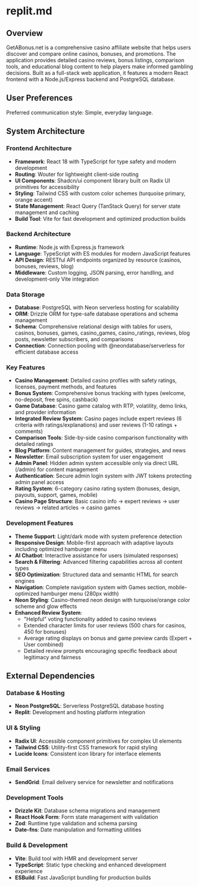 # replit.md

## Overview

GetABonus.net is a comprehensive casino affiliate website that helps users discover and compare online casinos, bonuses, and promotions. The application provides detailed casino reviews, bonus listings, comparison tools, and educational blog content to help players make informed gambling decisions. Built as a full-stack web application, it features a modern React frontend with a Node.js/Express backend and PostgreSQL database.

## User Preferences

Preferred communication style: Simple, everyday language.

## System Architecture

### Frontend Architecture
- **Framework**: React 18 with TypeScript for type safety and modern development
- **Routing**: Wouter for lightweight client-side routing
- **UI Components**: Shadcn/ui component library built on Radix UI primitives for accessibility
- **Styling**: Tailwind CSS with custom color schemes (turquoise primary, orange accent)
- **State Management**: React Query (TanStack Query) for server state management and caching
- **Build Tool**: Vite for fast development and optimized production builds

### Backend Architecture
- **Runtime**: Node.js with Express.js framework
- **Language**: TypeScript with ES modules for modern JavaScript features
- **API Design**: RESTful API endpoints organized by resource (casinos, bonuses, reviews, blog)
- **Middleware**: Custom logging, JSON parsing, error handling, and development-only Vite integration

### Data Storage
- **Database**: PostgreSQL with Neon serverless hosting for scalability
- **ORM**: Drizzle ORM for type-safe database operations and schema management
- **Schema**: Comprehensive relational design with tables for users, casinos, bonuses, games, casino_games, casino_ratings, reviews, blog posts, newsletter subscribers, and comparisons
- **Connection**: Connection pooling with @neondatabase/serverless for efficient database access

### Key Features
- **Casino Management**: Detailed casino profiles with safety ratings, licenses, payment methods, and features
- **Bonus System**: Comprehensive bonus tracking with types (welcome, no-deposit, free spins, cashback)
- **Game Database**: Casino game catalog with RTP, volatility, demo links, and provider information
- **Integrated Review System**: Casino pages include expert reviews (6 criteria with ratings/explanations) and user reviews (1-10 ratings + comments)
- **Comparison Tools**: Side-by-side casino comparison functionality with detailed ratings
- **Blog Platform**: Content management for guides, strategies, and news
- **Newsletter**: Email subscription system for user engagement
- **Admin Panel**: Hidden admin system accessible only via direct URL (/admin) for content management
- **Authentication**: Secure admin login system with JWT tokens protecting admin panel access
- **Rating System**: 6-category casino rating system (bonuses, design, payouts, support, games, mobile)
- **Casino Page Structure**: Basic casino info → expert reviews → user reviews → related articles → casino games

### Development Features
- **Theme Support**: Light/dark mode with system preference detection
- **Responsive Design**: Mobile-first approach with adaptive layouts including optimized hamburger menu
- **AI Chatbot**: Interactive assistance for users (simulated responses)
- **Search & Filtering**: Advanced filtering capabilities across all content types
- **SEO Optimization**: Structured data and semantic HTML for search engines
- **Navigation**: Complete navigation system with Games section, mobile-optimized hamburger menu (280px width)
- **Neon Styling**: Casino-themed neon design with turquoise/orange color scheme and glow effects
- **Enhanced Review System**: 
  - "Helpful" voting functionality added to casino reviews
  - Extended character limits for user reviews (500 chars for casinos, 450 for bonuses)
  - Average rating displays on bonus and game preview cards (Expert + User combined)
  - Detailed review prompts encouraging specific feedback about legitimacy and fairness

## External Dependencies

### Database & Hosting
- **Neon PostgreSQL**: Serverless PostgreSQL database hosting
- **Replit**: Development and hosting platform integration

### UI & Styling
- **Radix UI**: Accessible component primitives for complex UI elements
- **Tailwind CSS**: Utility-first CSS framework for rapid styling
- **Lucide Icons**: Consistent icon library for interface elements

### Email Services
- **SendGrid**: Email delivery service for newsletter and notifications

### Development Tools
- **Drizzle Kit**: Database schema migrations and management
- **React Hook Form**: Form state management with validation
- **Zod**: Runtime type validation and schema parsing
- **Date-fns**: Date manipulation and formatting utilities

### Build & Development
- **Vite**: Build tool with HMR and development server
- **TypeScript**: Static type checking and enhanced development experience
- **ESBuild**: Fast JavaScript bundling for production builds